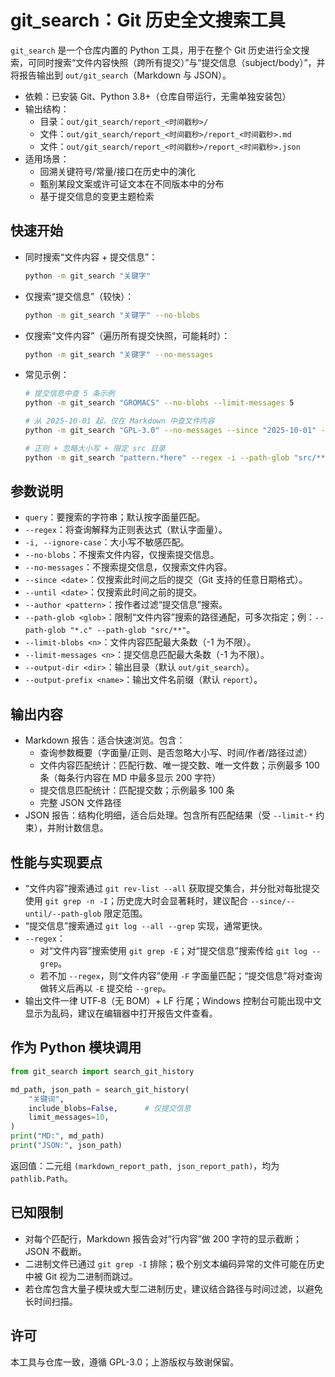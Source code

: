 # git_search：Git 历史全文搜索工具

`git_search` 是一个仓库内置的 Python 工具，用于在整个 Git 历史进行全文搜索，可同时搜索“文件内容快照（跨所有提交）”与“提交信息（subject/body）”，并将报告输出到 `out/git_search`（Markdown 与 JSON）。

- 依赖：已安装 Git、Python 3.8+（仓库自带运行，无需单独安装包）
- 输出结构：
  - 目录：`out/git_search/report_<时间戳秒>/`
  - 文件：`out/git_search/report_<时间戳秒>/report_<时间戳秒>.md`
  - 文件：`out/git_search/report_<时间戳秒>/report_<时间戳秒>.json`
- 适用场景：
  - 回溯关键符号/常量/接口在历史中的演化
  - 甄别某段文案或许可证文本在不同版本中的分布
  - 基于提交信息的变更主题检索

## 快速开始

- 同时搜索“文件内容 + 提交信息”：

  ```bash
  python -m git_search "关键字"
  ```

- 仅搜索“提交信息”（较快）：

  ```bash
  python -m git_search "关键字" --no-blobs
  ```

- 仅搜索“文件内容”（遍历所有提交快照，可能耗时）：

  ```bash
  python -m git_search "关键字" --no-messages
  ```

- 常见示例：

  ```bash
  # 提交信息中查 5 条示例
  python -m git_search "GROMACS" --no-blobs --limit-messages 5

  # 从 2025-10-01 起，仅在 Markdown 中查文件内容
  python -m git_search "GPL-3.0" --no-messages --since "2025-10-01" --path-glob "*.md"

  # 正则 + 忽略大小写 + 限定 src 目录
  python -m git_search "pattern.*here" --regex -i --path-glob "src/**"
  ```

## 参数说明

- `query`：要搜索的字符串；默认按字面量匹配。
- `--regex`：将查询解释为正则表达式（默认字面量）。
- `-i, --ignore-case`：大小写不敏感匹配。
- `--no-blobs`：不搜索文件内容，仅搜索提交信息。
- `--no-messages`：不搜索提交信息，仅搜索文件内容。
- `--since <date>`：仅搜索此时间之后的提交（Git 支持的任意日期格式）。
- `--until <date>`：仅搜索此时间之前的提交。
- `--author <pattern>`：按作者过滤“提交信息”搜索。
- `--path-glob <glob>`：限制“文件内容”搜索的路径通配，可多次指定；例：`--path-glob "*.c" --path-glob "src/**"`。
- `--limit-blobs <n>`：文件内容匹配最大条数（-1 为不限）。
- `--limit-messages <n>`：提交信息匹配最大条数（-1 为不限）。
- `--output-dir <dir>`：输出目录（默认 `out/git_search`）。
- `--output-prefix <name>`：输出文件名前缀（默认 `report`）。

## 输出内容

- Markdown 报告：适合快速浏览。包含：
  - 查询参数概要（字面量/正则、是否忽略大小写、时间/作者/路径过滤）
  - 文件内容匹配统计：匹配行数、唯一提交数、唯一文件数；示例最多 100 条（每条行内容在 MD 中最多显示 200 字符）
  - 提交信息匹配统计：匹配提交数；示例最多 100 条
  - 完整 JSON 文件路径
- JSON 报告：结构化明细，适合后处理。包含所有匹配结果（受 `--limit-*` 约束），并附计数信息。

## 性能与实现要点

- “文件内容”搜索通过 `git rev-list --all` 获取提交集合，并分批对每批提交使用 `git grep -n -I`；历史庞大时会显著耗时，建议配合 `--since/--until/--path-glob` 限定范围。
- “提交信息”搜索通过 `git log --all --grep` 实现，通常更快。
- `--regex`：
  - 对“文件内容”搜索使用 `git grep -E`；对“提交信息”搜索传给 `git log --grep`。
  - 若不加 `--regex`，则“文件内容”使用 `-F` 字面量匹配；“提交信息”将对查询做转义后再以 `-E` 提交给 `--grep`。
- 输出文件一律 UTF‑8（无 BOM）+ LF 行尾；Windows 控制台可能出现中文显示为乱码，建议在编辑器中打开报告文件查看。

## 作为 Python 模块调用

```python
from git_search import search_git_history

md_path, json_path = search_git_history(
    "关键词",
    include_blobs=False,      # 仅提交信息
    limit_messages=10,
)
print("MD:", md_path)
print("JSON:", json_path)
```

返回值：二元组 `(markdown_report_path, json_report_path)`，均为 `pathlib.Path`。

## 已知限制

- 对每个匹配行，Markdown 报告会对“行内容”做 200 字符的显示截断；JSON 不截断。
- 二进制文件已通过 `git grep -I` 排除；极个别文本编码异常的文件可能在历史中被 Git 视为二进制而跳过。
- 若仓库包含大量子模块或大型二进制历史，建议结合路径与时间过滤，以避免长时间扫描。

## 许可

本工具与仓库一致，遵循 GPL-3.0；上游版权与致谢保留。
